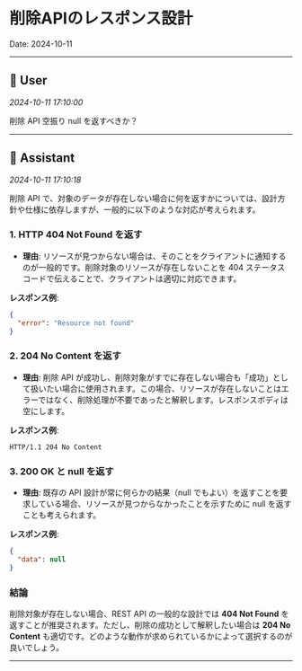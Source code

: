 # 削除APIのレスポンス設計

Date: 2024-10-11

---

## 👤 User
*2024-10-11 17:10:00*

削除 API 空振り null を返すべきか？

---

## 🤖 Assistant
*2024-10-11 17:10:18*

削除 API で、対象のデータが存在しない場合に何を返すかについては、設計方針や仕様に依存しますが、一般的に以下のような対応が考えられます。

### 1. **HTTP 404 Not Found を返す**
   - **理由**: リソースが見つからない場合は、そのことをクライアントに通知するのが一般的です。削除対象のリソースが存在しないことを 404 ステータスコードで伝えることで、クライアントは適切に対応できます。

   **レスポンス例**:
   ```json
   {
     "error": "Resource not found"
   }
   ```

### 2. **204 No Content を返す**
   - **理由**: 削除 API が成功し、削除対象がすでに存在しない場合も「成功」として扱いたい場合に使用されます。この場合、リソースが存在しないことはエラーではなく、削除処理が不要であったと解釈します。レスポンスボディは空にします。

   **レスポンス例**:
   ```http
   HTTP/1.1 204 No Content
   ```

### 3. **200 OK と null を返す**
   - **理由**: 既存の API 設計が常に何らかの結果（null でもよい）を返すことを要求している場合、リソースが見つからなかったことを示すために null を返すことも考えられます。

   **レスポンス例**:
   ```json
   {
     "data": null
   }
   ```

### 結論
削除対象が存在しない場合、REST API の一般的な設計では **404 Not Found** を返すことが推奨されます。ただし、削除の成功として解釈したい場合は **204 No Content** も適切です。どのような動作が求められているかによって選択するのが良いでしょう。

---
